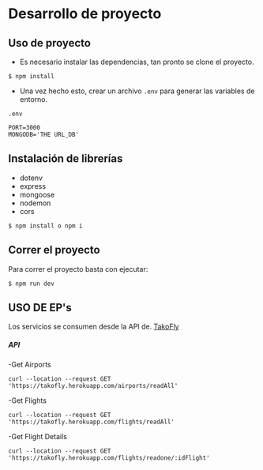 # Desarrollo de proyecto

## Uso de proyecto

- Es necesario instalar las dependencias, tan pronto se clone el proyecto.

```shell
$ npm install
```

- Una vez hecho esto, crear un archivo `.env` para generar las variables de entorno.

`.env`

```
PORT=3000
MONGODB='THE URL_DB'
```

## Instalación de librerías

- dotenv
- express
- mongoose
- nodemon
- cors

```shell
$ npm install o npm i
```

## Correr el proyecto

Para correr el proyecto basta con ejecutar:

```shell
$ npm run dev
```

## USO DE EP's

Los servicios se consumen desde la API de. [TakoFly](https://takofly.herokuapp.com)

##### API

-Get Airports

```shell
curl --location --request GET 'https://takofly.herokuapp.com/airports/readAll'
```

-Get Flights

```shell
curl --location --request GET 'https://takofly.herokuapp.com/flights/readAll'
```

-Get Flight Details

```shell
curl --location --request GET 'https://takofly.herokuapp.com/flights/readone/:idFlight'
```
